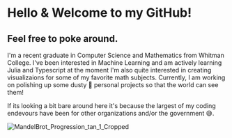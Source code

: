 # Hello & Welcome to my GitHub! 
## Feel free to poke around.

I'm a recent graduate in Computer Science and Mathematics from Whitman College.
I've been interested in Machine Learning and am actively learning Julia and Typescript at the moment
I'm also quite interested in creating visualizaions for some of my favorite math subjects. 
Currently, I am working on polishing up some dusty 🧹 personal projects so that the world can see them!

If its looking a bit bare around here it's because the largest of my coding endevours have been for other organizations and/or the government 😅.



<!--
**KauBoui/KauBoui** is a ✨ _special_ ✨ repository because its `README.md` (this file) appears on your GitHub profile.

Here are some ideas to get you started:

- 🔭 I’m currently working on ...
- 🌱 I’m currently learning ...
- 👯 I’m looking to collaborate on ...
- 🤔 I’m looking for help with ...
- 💬 Ask me about ...
- 📫 How to reach me: ...
- 😄 Pronouns: ...
- ⚡ Fun fact: ...
-->

![MandelBrot_Progression_tan_1_Cropped](https://user-images.githubusercontent.com/16161422/174715067-166e67c4-d892-4900-9a22-8a1e74cc276a.gif)
